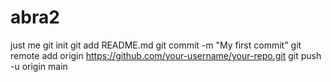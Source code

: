 # abra2
just me
git init
git add README.md
git commit -m "My first commit"
git remote add origin https://github.com/your-username/your-repo.git
git push -u origin main
